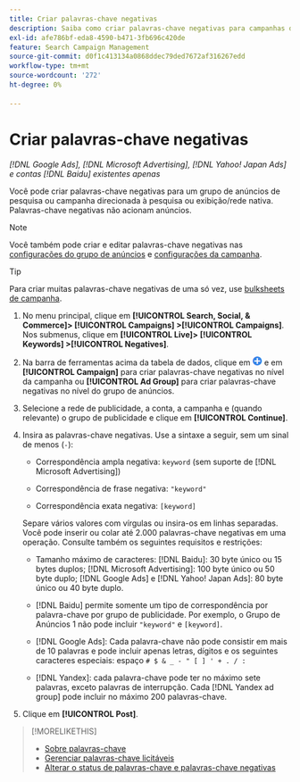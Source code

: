 ```yaml
---
title: Criar palavras-chave negativas
description: Saiba como criar palavras-chave negativas para campanhas de pesquisa e grupos de anúncios.
exl-id: afe786bf-eda8-4590-b471-3fb696c420de
feature: Search Campaign Management
source-git-commit: d0f1c413134a0868ddec79ded7672af316267edd
workflow-type: tm+mt
source-wordcount: '272'
ht-degree: 0%

---
```


# Criar palavras-chave negativas

*[!DNL Google Ads], [!DNL Microsoft Advertising], [!DNL Yahoo! Japan Ads] e contas [!DNL Baidu] existentes apenas*

Você pode criar palavras-chave negativas para um grupo de anúncios de pesquisa ou campanha direcionada à pesquisa ou exibição/rede nativa. Palavras-chave negativas não acionam anúncios.

>[!NOTE]
>Você também pode criar e editar palavras-chave negativas nas [configurações do grupo de anúncios](/help/search-social-commerce/campaign-management/campaigns/ad-group-manage.md) e [configurações da campanha](/help/search-social-commerce/campaign-management/campaigns/campaign-manage.md).

>[!TIP]
>Para criar muitas palavras-chave negativas de uma só vez, use [bulksheets de campanha](/help/search-social-commerce/campaign-management/bulksheets/bulksheet-about.md).

1. No menu principal, clique em **[!UICONTROL Search, Social, & Commerce]> [!UICONTROL Campaigns] >[!UICONTROL Campaigns]**. Nos submenus, clique em **[!UICONTROL Live]> [!UICONTROL Keywords] >[!UICONTROL Negatives]**.

1. Na barra de ferramentas acima da tabela de dados, clique em ![Criar](/help/search-social-commerce/assets/add.png "Criar") e em **[!UICONTROL Campaign]** para criar palavras-chave negativas no nível da campanha ou **[!UICONTROL Ad Group]** para criar palavras-chave negativas no nível do grupo de anúncios.

1. Selecione a rede de publicidade, a conta, a campanha e (quando relevante) o grupo de publicidade e clique em **[!UICONTROL Continue]**.

1. Insira as palavras-chave negativas. Use a sintaxe a seguir, sem um sinal de menos (`-`):

   * Correspondência ampla negativa: `keyword` (sem suporte de [!DNL Microsoft Advertising])

   * Correspondência de frase negativa: `"keyword"`

   * Correspondência exata negativa: `[keyword]`

   Separe vários valores com vírgulas ou insira-os em linhas separadas. Você pode inserir ou colar até 2.000 palavras-chave negativas em uma operação. Consulte também os seguintes requisitos e restrições:

   * Tamanho máximo de caracteres: [!DNL Baidu]: 30 byte único ou 15 bytes duplos; [!DNL Microsoft Advertising]: 100 byte único ou 50 byte duplo; [!DNL Google Ads] e [!DNL Yahoo! Japan Ads]: 80 byte único ou 40 byte duplo.

   * [!DNL Baidu] permite somente um tipo de correspondência por palavra-chave por grupo de publicidade. Por exemplo, o Grupo de Anúncios 1 não pode incluir `"keyword"` e `[keyword]`.

   * [!DNL Google Ads]: Cada palavra-chave não pode consistir em mais de 10 palavras e pode incluir apenas letras, dígitos e os seguintes caracteres especiais: espaço `# $ & _ - " [ ] ' + . / :`

   * [!DNL Yandex]: cada palavra-chave pode ter no máximo sete palavras, exceto palavras de interrupção. Cada [!DNL Yandex ad group] pode incluir no máximo 200 palavras-chave.

1. Clique em **[!UICONTROL Post]**.

>[!MORELIKETHIS]
>
>* [Sobre palavras-chave](keyword-about.md)
>* [Gerenciar palavras-chave licitáveis](keyword-manage.md)
>* [Alterar o status de palavras-chave e palavras-chave negativas](keyword-status-edit.md)
